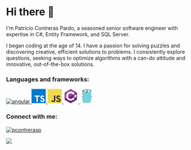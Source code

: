 <h1 align="left">Hi there 👋</h1>

I'm Patricio Contreras Pardo, a seasoned senior software engineer with expertise in C#, Entity Framework, and SQL Server.

I began coding at the age of 14. I have a passion for solving puzzles and discovering creative, efficient solutions to problems. I consistently explore questions, seeking ways to optimize algorithms with a can-do attitude and innovative, out-of-the-box solutions.

<h3 align="left">Languages and frameworks:</h3>
<p align="left"><a href="https://angular.io" target="_blank" rel="noreferrer">
<img src="https://user-images.githubusercontent.com/25181517/183890595-779a7e64-3f43-4634-bad2-eceef4e80268.png" alt="angular" width="40" height="40"/> </a> 
<a href="https://www.typescriptlang.org/" target="_blank" rel="noreferrer"> <img src="https://raw.githubusercontent.com/devicons/devicon/master/icons/typescript/typescript-original.svg" alt="typescript" width="40" height="40"/> </a>
<a href="https://developer.mozilla.org/en-US/docs/Web/JavaScript" target="_blank" rel="noreferrer"> <img src="https://raw.githubusercontent.com/devicons/devicon/master/icons/javascript/javascript-original.svg" alt="javascript" width="40" height="40"/> </a>  
<a href="https://learn.microsoft.com/en-us/dotnet/csharp/" target="_blank" rel="noreferrer"> <img src="https://raw.githubusercontent.com/devicons/devicon/master/icons/csharp/csharp-original.svg" alt="csharp" width="40" height="40"/>
</a> 
<a href="https://golang.org" target="_blank" rel="noreferrer"> <img src="https://raw.githubusercontent.com/devicons/devicon/master/icons/go/go-original.svg" alt="go" width="40" height="40"/> </a> 
</p>

<h3 align="left">Connect with me:</h3>
<p align="left">
<a href="https://linkedin.com/in/pcontrerasp" target="blank"><img align="center" src="https://raw.githubusercontent.com/rahuldkjain/github-profile-readme-generator/master/src/images/icons/Social/linked-in-alt.svg" alt="pcontrerasp" height="30" width="40" /></a>
</p>

![](https://patricio-contreras.com/api/v1/counter/pcontrerasp/badge)


<!--p><img align="left" src="https://github-readme-stats.vercel.app/api/top-langs?username=pcontrerasp&show_icons=true&locale=en&layout=compact" alt="pcontrerasp" /></p-->

<!--p><img align="center" src="https://github-readme-stats.vercel.app/api?username=pcontrerasp&show_icons=true&locale=en" alt="pcontrerasp" /></p-->
